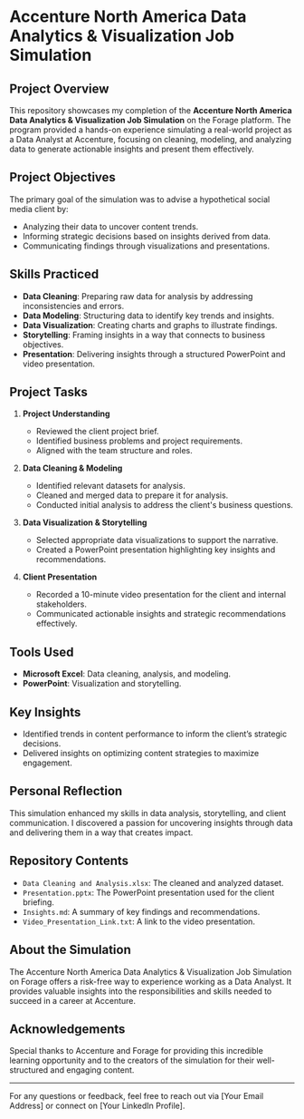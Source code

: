 # Accenture North America Data Analytics & Visualization Job Simulation

## Project Overview
This repository showcases my completion of the **Accenture North America Data Analytics & Visualization Job Simulation** on the Forage platform. The program provided a hands-on experience simulating a real-world project as a Data Analyst at Accenture, focusing on cleaning, modeling, and analyzing data to generate actionable insights and present them effectively.

## Project Objectives
The primary goal of the simulation was to advise a hypothetical social media client by:
- Analyzing their data to uncover content trends.
- Informing strategic decisions based on insights derived from data.
- Communicating findings through visualizations and presentations.

## Skills Practiced
- **Data Cleaning**: Preparing raw data for analysis by addressing inconsistencies and errors.
- **Data Modeling**: Structuring data to identify key trends and insights.
- **Data Visualization**: Creating charts and graphs to illustrate findings.
- **Storytelling**: Framing insights in a way that connects to business objectives.
- **Presentation**: Delivering insights through a structured PowerPoint and video presentation.

## Project Tasks
1. **Project Understanding**
   - Reviewed the client project brief.
   - Identified business problems and project requirements.
   - Aligned with the team structure and roles.

2. **Data Cleaning & Modeling**
   - Identified relevant datasets for analysis.
   - Cleaned and merged data to prepare it for analysis.
   - Conducted initial analysis to address the client's business questions.

3. **Data Visualization & Storytelling**
   - Selected appropriate data visualizations to support the narrative.
   - Created a PowerPoint presentation highlighting key insights and recommendations.

4. **Client Presentation**
   - Recorded a 10-minute video presentation for the client and internal stakeholders.
   - Communicated actionable insights and strategic recommendations effectively.

## Tools Used
- **Microsoft Excel**: Data cleaning, analysis, and modeling.
- **PowerPoint**: Visualization and storytelling.

## Key Insights
- Identified trends in content performance to inform the client’s strategic decisions.
- Delivered insights on optimizing content strategies to maximize engagement.

## Personal Reflection
This simulation enhanced my skills in data analysis, storytelling, and client communication. I discovered a passion for uncovering insights through data and delivering them in a way that creates impact.

## Repository Contents
- `Data Cleaning and Analysis.xlsx`: The cleaned and analyzed dataset.
- `Presentation.pptx`: The PowerPoint presentation used for the client briefing.
- `Insights.md`: A summary of key findings and recommendations.
- `Video_Presentation_Link.txt`: A link to the video presentation.

## About the Simulation
The Accenture North America Data Analytics & Visualization Job Simulation on Forage offers a risk-free way to experience working as a Data Analyst. It provides valuable insights into the responsibilities and skills needed to succeed in a career at Accenture.

## Acknowledgements
Special thanks to Accenture and Forage for providing this incredible learning opportunity and to the creators of the simulation for their well-structured and engaging content.

---

For any questions or feedback, feel free to reach out via [Your Email Address] or connect on [Your LinkedIn Profile].

